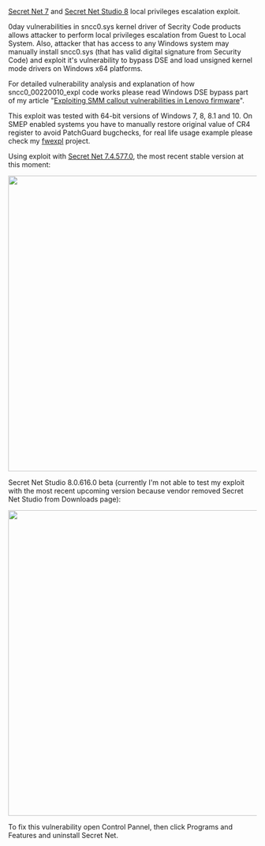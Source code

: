 [Secret Net 7](http://www.securitycode.ru/products/secret_net) and [Secret Net Studio 8](http://www.securitycode.ru/products/secret-net-studio) local privileges escalation exploit.

0day vulnerabilities in sncc0.sys kernel driver of Secrity Code products allows attacker to perform local privileges escalation from Guest to Local System. Also, attacker that has access to any Windows system may manually install sncc0.sys (that has valid digital signature from Security Code) and exploit it's vulnerability to bypass DSE and load unsigned kernel mode drivers on Windows x64 platforms.

For detailed vulnerability analysis and explanation of how sncc0_00220010_expl code works please read Windows DSE bypass part of my article "[Exploiting SMM callout vulnerabilities in Lenovo firmware](http://blog.cr4.sh/2016/02/exploiting-smm-callout-vulnerabilities.html)".

This exploit was tested with 64-bit versions of Windows 7, 8, 8.1 and 10. On SMEP enabled systems you have to manually restore original value of CR4 register to avoid PatchGuard bugchecks, for real life usage example please check my [fwexpl](https://github.com/Cr4sh/fwexpl) project.

Using exploit with [Secret Net 7.4.577.0](http://bit.ly/1RAJbG0), the most recent stable version at this moment:

<img src="https://raw.githubusercontent.com/Cr4sh/secretnet_expl/43a1289ec96e880708ccc7150a42275ff8c1e02e/secretnet-7.4.png" width="600" />

Secret Net Studio 8.0.616.0 beta (currently I'm not able to test my exploit with the most recent upcoming version because vendor removed Secret Net Studio from Downloads page):

<img src="https://raw.githubusercontent.com/Cr4sh/secretnet_expl/43a1289ec96e880708ccc7150a42275ff8c1e02e/secretnet-studio-8.0.png" width="620" />

To fix this vulnerability open Control Pannel, then click Programs and Features and uninstall Secret Net.
